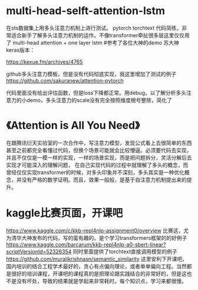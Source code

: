 # multi-head-selft-attention-lstm
在sts数据集上用多头注意力机制上进行测试。 pytorch torchtext 代码简练，非常适合新手了解多头注意力机制的运作。不像transformer牵扯很多层这里仅仅用了 multi-head attention + one layer lstm
#参考了各位大神的demo
苏大神keras版本：

https://kexue.fm/archives/4765


github多头注意力模板，但是没有代码彻底实现，我这里增加了测试的例子
https://github.com/sakuranew/attention-pytorch

代码里面没有给出评估函数，但是loss下降都正常。用debug，以了解分析多头注意力的小demo，多头注意力的scale没有完全按照维度根号整除，简化了

# 《Attention is All You Need》
在跟腾讯衍天实验室的一次合作中，写注意力模型，发现公式看上去很简单的东西甚至之前都完全看懂过代码，但换个场景可能就会比较懵逼。必须要代码去实现，并且不仅仅是一模一样的实现，一样的场景实现，而是把问题拆分，灵活分解后去实现才可能深入的理解问题，
在自己实现代码的过程中就理解了多头的概念，而曾经仅仅实现transformer的时候，对多头印象并不深刻，多头其实是一种优化概念，并没有严格的数学证明。而且，效果一般般，是基于自注意力机制提出来的提升。
# kaggle比赛页面，开课吧
https://www.kaggle.com/c/kkb-repl4nlp-assignment0/overview
比赛这，尤为清华大神发布的代码，写的蛮有趣的。是个学习transformers框架的的好例子
https://www.kaggle.com/barcarum/kkb-repl4nlp-a0-sbert-linear?scriptVersionId=52326354
同时里面提供了torchtext直接调用模型的例子
https://github.com/muralikrishnasn/semantic_similarity
这里安利下开课吧，国内培训的结合工程学术最好的，贪心有点偏向理论，或者单单偏向工程。当然都是很好的培训课程，开课吧的课程真的是把理论跟实践结合的非常好的，但是这也不是没有坏处，导致的结果就是学起来非常耗时。每个知识点，学习来都很慢。
